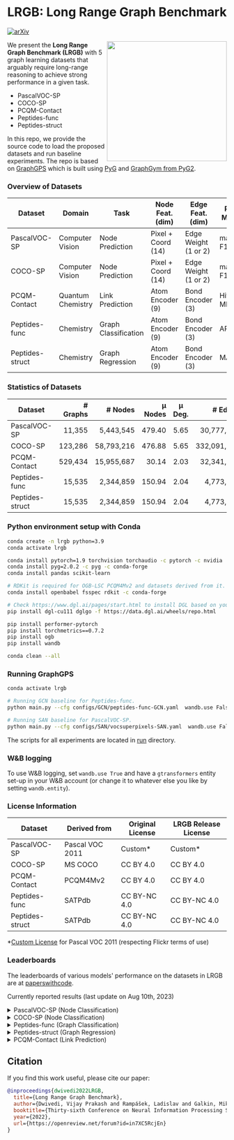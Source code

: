 # LRGB: Long Range Graph Benchmark

[![arXiv](https://img.shields.io/badge/arXiv-2206.08164-b31b1b.svg)](https://arxiv.org/abs/2206.08164)

<img src="https://i.imgur.com/2LKoGbu.png" align="right" width="275"/>

We present the **Long Range Graph Benchmark (LRGB)** with 5 graph learning datasets that arguably require
long-range reasoning to achieve strong performance in a given task. 
- PascalVOC-SP
- COCO-SP
- PCQM-Contact 
- Peptides-func
- Peptides-struct 

In this repo, we provide the source code to load the proposed datasets and run baseline experiments. 
The repo is based on [GraphGPS](https://github.com/rampasek/GraphGPS) which is built using [PyG](https://www.pyg.org/) and [GraphGym from PyG2](https://pytorch-geometric.readthedocs.io/en/2.0.0/notes/graphgym.html).


### Overview of Datasets

|  Dataset | Domain  |  Task | Node Feat. (dim)  | Edge Feat. (dim) | Perf. Metric | 
|---|---|---|---|---|---|
| PascalVOC-SP| Computer Vision | Node Prediction | Pixel + Coord (14) | Edge Weight (1 or 2) | macro F1 |
| COCO-SP | Computer Vision | Node Prediction | Pixel + Coord (14) | Edge Weight (1 or 2) | macro F1 |
| PCQM-Contact | Quantum Chemistry | Link Prediction | Atom Encoder (9) | Bond Encoder (3) | Hits@K, MRR
| Peptides-func | Chemistry | Graph Classification | Atom Encoder (9) | Bond Encoder (3) | AP
| Peptides-struct | Chemistry | Graph Regression | Atom Encoder (9) | Bond Encoder (3) | MAE |


### Statistics of Datasets

|  Dataset | # Graphs  |  # Nodes | μ Nodes  | μ Deg. | # Edges | μ Edges | μ Short. Path | μ Diameter 
|---|---:|---:|---:|:---:|---:|---:|---:|---:|
| PascalVOC-SP| 11,355 | 5,443,545 | 479.40 | 5.65 | 30,777,444 | 2,710.48 | 10.74±0.51 | 27.62±2.13 |
| COCO-SP | 123,286 | 58,793,216 | 476.88 | 5.65 | 332,091,902 | 2,693.67 | 10.66±0.55 | 27.39±2.14 |
| PCQM-Contact | 529,434 | 15,955,687 | 30.14 | 2.03 | 32,341,644 | 61.09 |4.63±0.63 | 9.86±1.79 |
| Peptides-func | 15,535 | 2,344,859 | 150.94 | 2.04 | 4,773,974 | 307.30 | 20.89±9.79 | 56.99±28.72 |
| Peptides-struct | 15,535 | 2,344,859 | 150.94 | 2.04 | 4,773,974 | 307.30 | 20.89±9.79 | 56.99±28.72 |


### Python environment setup with Conda

```bash
conda create -n lrgb python=3.9
conda activate lrgb

conda install pytorch=1.9 torchvision torchaudio -c pytorch -c nvidia
conda install pyg=2.0.2 -c pyg -c conda-forge
conda install pandas scikit-learn

# RDKit is required for OGB-LSC PCQM4Mv2 and datasets derived from it.  
conda install openbabel fsspec rdkit -c conda-forge

# Check https://www.dgl.ai/pages/start.html to install DGL based on your CUDA requirements
pip install dgl-cu111 dglgo -f https://data.dgl.ai/wheels/repo.html

pip install performer-pytorch
pip install torchmetrics==0.7.2
pip install ogb
pip install wandb

conda clean --all
```

### Running GraphGPS
```bash
conda activate lrgb

# Running GCN baseline for Peptides-func.
python main.py --cfg configs/GCN/peptides-func-GCN.yaml  wandb.use False

# Running SAN baseline for PascalVOC-SP.
python main.py --cfg configs/SAN/vocsuperpixels-SAN.yaml  wandb.use False

```

The scripts for all experiments are located in [run](./run) directory.

### W&B logging
To use W&B logging, set `wandb.use True` and have a `gtransformers` entity set-up in your W&B account (or change it to whatever else you like by setting `wandb.entity`). 

<!-- ### Datasets Links

Following is a list of direct URL links of the proposed datasets that are used in the respective files in the [graphgps/loader/dataset](graphgps/loader/dataset) directory. Note that the links below are just for information and there is no need to manually download these source files. The files are automatically downloaded in the corresponding files in the [graphgps/loader/dataset](graphgps/loader/dataset) directory.

1. PascalVOC-SP: [link](https://www.dropbox.com/s/8x722ai272wqwl4/voc_superpixels_edge_wt_region_boundary.zip?dl=0)  
2. COCO-SP: [link](https://www.dropbox.com/s/r6ihg1f4pmyjjy0/coco_superpixels_edge_wt_region_boundary.zip?dl=0)  
3. PCQM-Contact: [link](https://datasets-public-research.s3.us-east-2.amazonaws.com/PCQM4M/pcqm4m-contact.tsv.gz)  
4. Peptides-func: [link](https://www.dropbox.com/s/ol2v01usvaxbsr8/peptide_multi_class_dataset.csv.gz?dl=0)  
5. Peptides-struct: [link](https://www.dropbox.com/s/464u3303eu2u4zp/peptide_structure_dataset.csv.gz?dl=0)   -->

### License Information

|  Dataset | Derived from  |  Original License | LRGB Release License  |
|---|---|---|---|
| PascalVOC-SP| Pascal VOC 2011 | Custom* | Custom* |
| COCO-SP | MS COCO | CC BY 4.0 | CC BY 4.0 |
| PCQM-Contact | PCQM4Mv2 | CC BY 4.0 | CC BY 4.0 |
| Peptides-func | SATPdb | CC BY-NC 4.0 | CC BY-NC 4.0 |
| Peptides-struct | SATPdb | CC BY-NC 4.0 | CC BY-NC 4.0 |


*[Custom License](http://host.robots.ox.ac.uk/pascal/VOC/voc2011/index.html) for Pascal VOC 2011 (respecting Flickr terms of use)

### Leaderboards
The leaderboards of various models' performance on the datasets in LRGB are at [paperswithcode](https://paperswithcode.com/dataset/pascalvoc-sp).

Currently reported results (last update on Aug 10th, 2023)

<details>
  <summary> PascalVOC-SP (Node Classification) </summary>

  | Model | Test F1 (higher is better) | Reference | #params |
  | --- | --- | --- | --- |
  | Exphormer | 0.3975±0.0037 | [Shirzad, Velingker, Venkatachalam, et al, ICML 2023](https://openreview.net/forum?id=3Ge74dgjjU) | 509k |
  | GraphGPS | 0.3748±0.0109 | [Rampášek et al, NeurIPS 2022](https://openreview.net/forum?id=lMMaNf6oxKM) | 510k |
  | Cache-GNN+LapPE | 0.3462±0.0085 | [Ma et al, KDD 2023](https://dl.acm.org/doi/10.1145/3580305.3599260) | 500k | 
  | DRew-GatedGCN+LapPE | 0.3314±0.0024 | [Gutteridge et al, ICML 2023](https://openreview.net/forum?id=WEgjbJ6IDN) | 502k |
  | SAN+LapPE | 0.3230±0.0039 | [Dwivedi et al, NeurIPS 2022](https://arxiv.org/abs/2206.08164) | 531k |
  | SAN+RWSE | 0.3216±0.0027 | [Dwivedi et al, NeurIPS 2022](https://arxiv.org/abs/2206.08164) | 468k |
  | GatedGCN+LapPE+virtual node | 0.3103±0.0068 | [Cai et al, ICML 2023](https://openreview.net/forum?id=1EuHYKFPgA) | 502k |
  | GatedGCN | 0.2873±0.0219 | [Dwivedi et al, NeurIPS 2022](https://arxiv.org/abs/2206.08164) | 502k |
  | GatedGCN+LapPE | 0.2860±0.0085 | [Dwivedi et al, NeurIPS 2022](https://arxiv.org/abs/2206.08164) | 502k |
  | Transformer+LapPE | 0.2694±0.0098 | [Dwivedi et al, NeurIPS 2022](https://arxiv.org/abs/2206.08164) | 501k |
  | GCNII | 0.1698±0.0080 | [Dwivedi et al, NeurIPS 2022](https://arxiv.org/abs/2206.08164) | 492k |
  | GCN | 0.1268±0.0060 | [Dwivedi et al, NeurIPS 2022](https://arxiv.org/abs/2206.08164) | 496k |
  | GINE | 0.1265±0.0076 | [Dwivedi et al, NeurIPS 2022](https://arxiv.org/abs/2206.08164) | 505k |

</details>

<details>
  <summary> COCO-SP (Node Classification) </summary>

  | Model | Test F1 (higher is better) | Reference | #params |
  | --- | --- | --- | --- |
  | Exphormer | 0.3455±0.0009 | [Shirzad, Velingker, Venkatachalam, et al, ICML 2023](https://openreview.net/forum?id=3Ge74dgjjU) | 499k |
  | GraphGPS | 0.3412±0.0044 | [Rampášek et al, NeurIPS 2022](https://openreview.net/forum?id=lMMaNf6oxKM) | 516k |
  | Cache-GNN+LapPE | 0.2793±0.0033 | [Ma et al, KDD 2023](https://dl.acm.org/doi/10.1145/3580305.3599260) | 500k | 
  | GatedGCN | 0.2641±0.0045 | [Dwivedi et al, NeurIPS 2022](https://arxiv.org/abs/2206.08164) | 509k |
  | Transformer+LapPE | 0.2618±0.0031 | [Dwivedi et al, NeurIPS 2022](https://arxiv.org/abs/2206.08164) | 508k |
  | SAN+LapPE | 0.2592±0.0158 | [Dwivedi et al, NeurIPS 2022](https://arxiv.org/abs/2206.08164) | 536k |
  | GatedGCN+LapPE | 0.2574±0.0034 | [Dwivedi et al, NeurIPS 2022](https://arxiv.org/abs/2206.08164) | 509k |
  | SAN+RWSE | 0.2434±0.0156 | [Dwivedi et al, NeurIPS 2022](https://arxiv.org/abs/2206.08164) | 474k |
  | GCNII | 0.1404±0.0011 | [Dwivedi et al, NeurIPS 2022](https://arxiv.org/abs/2206.08164) | 505k |
  | GINE | 0.1339±0.0044 | [Dwivedi et al, NeurIPS 2022](https://arxiv.org/abs/2206.08164) | 515k |
  | GCN | 0.0841±0.0010 | [Dwivedi et al, NeurIPS 2022](https://arxiv.org/abs/2206.08164) | 509k |

</details>

<details>
  <summary> Peptides-func (Graph Classification) </summary>

  | Model | Test AP (higher is better) | Reference | #params |
  | --- | --- | --- | --- |
  | DRew-GCN+LapPE | 0.7150±0.0044 | [Gutteridge et al, ICML 2023](https://openreview.net/forum?id=WEgjbJ6IDN) | 502k |
  | GRIT | 0.6988±0.0082 | [Ma, Lin, et al, ICML 2023](https://openreview.net/forum?id=HjMdlNgybR) | 443k |
  | GraphMLP-Mixer | 0.6970±0.0080 | [He et al, ICML 2023](https://openreview.net/forum?id=l7yTbEWuOQ) | 397k |
  | Graph ViT | 0.6942±0.0075 | [He et al, ICML 2023](https://openreview.net/forum?id=l7yTbEWuOQ) | 692k |
  | MGT+WavePE | 0.6817±0.0064 | [Ngo, Hy, et al, 2023](https://arxiv.org/abs/2302.08647) | 499k |
  | PathNN | 0.6816±0.0026 | [Michel, Nikolentzos et al, ICML 2023](https://openreview.net/forum?id=5Purw053IP) | 510k |
  | GatedGCN+RWSE+virtual node | 0.6685±0.0062 | [Cai et al, ICML 2023](https://openreview.net/forum?id=1EuHYKFPgA) | 506k |
  | Cache-GNN+LapPE | 0.6671±0.0056 | [Ma et al, KDD 2023](https://dl.acm.org/doi/10.1145/3580305.3599260) | 500k | 
  | Graph Diffuser | 0.6651±0.0010 | [Glickman & Yahav, 2023](https://arxiv.org/abs/2303.00613) | 509k |
  | CIN++ | 0.6569±0.0117 | [Giusti et al, 2023](https://arxiv.org/abs/2306.03561) | ~500k |
  | GraphGPS | 0.6535±0.0041 | [Rampášek et al, NeurIPS 2022](https://openreview.net/forum?id=lMMaNf6oxKM) | 504k |
  | Exphormer | 0.6527±0.0043 | [Shirzad, Velingker, Venkatachalam, et al, ICML 2023](https://openreview.net/forum?id=3Ge74dgjjU) | 446k |
  | SAN+RWSE | 0.6439±0.0075 | [Dwivedi et al, NeurIPS 2022](https://arxiv.org/abs/2206.08164) | 500k |
  | SAN+LapPE | 0.6384±0.0121 | [Dwivedi et al, NeurIPS 2022](https://arxiv.org/abs/2206.08164) | 493k |
  | Transformer+LapPE | 0.6326±0.0126 | [Dwivedi et al, NeurIPS 2022](https://arxiv.org/abs/2206.08164) | 488k |
  | GatedGCN+RWSE | 0.6069±0.0035 | [Dwivedi et al, NeurIPS 2022](https://arxiv.org/abs/2206.08164) | 506k |
  | GCN | 0.5930±0.0023 | [Dwivedi et al, NeurIPS 2022](https://arxiv.org/abs/2206.08164) | 508k |
  | GatedGCN | 0.5864±0.0077 | [Dwivedi et al, NeurIPS 2022](https://arxiv.org/abs/2206.08164) | 509k |
  | GCNII | 0.5543±0.0078 | [Dwivedi et al, NeurIPS 2022](https://arxiv.org/abs/2206.08164) | 505k |
  | GINE | 0.5498±0.0079 | [Dwivedi et al, NeurIPS 2022](https://arxiv.org/abs/2206.08164) | 476k |

</details>

<details>
  <summary> Peptides-struct (Graph Regression) </summary>

  | Model | Test MAE (lower is better) | Reference | #params |
  | --- | --- | --- | --- |
  | Cache-GNN+LapPE | 0.2358±0.0013 | [Ma et al, KDD 2023](https://dl.acm.org/doi/10.1145/3580305.3599260) | 500k | 
  | Graph ViT | 0.2449±0.0016 | [He et al, ICML 2023](https://openreview.net/forum?id=l7yTbEWuOQ) | 561k |
  | MGT+WavePE | 0.2453±0.0025 | [Ngo, Hy, et al, 2023](https://arxiv.org/abs/2302.08647) | 499k |
  | GRIT | 0.2460±0.0012 | [Ma, Lin, et al, ICML 2023](https://openreview.net/forum?id=HjMdlNgybR) | 439k |
  | Graph Diffuser | 0.2461±0.0010 | [Glickman & Yahav, 2023](https://arxiv.org/abs/2303.00613) | 509k |
  | Exphormer | 0.2481±0.0007 | [Shirzad, Velingker, Venkatachalam, et al, ICML 2023](https://openreview.net/forum?id=3Ge74dgjjU) | 426k |
  | GCN+virtual node | 0.2488±0.0021 | [Cai et al, ICML 2023](https://openreview.net/forum?id=1EuHYKFPgA) | 508k |
  | Graph MLP-Mixer | 0.2494±0.0007 | [He et al, ICML 2023](https://openreview.net/forum?id=l7yTbEWuOQ) | 397k |
  | GraphGPS | 0.2500±0.0005 | [Rampášek et al, NeurIPS 2022](https://openreview.net/forum?id=lMMaNf6oxKM) | 504k |
  | CIN++ | 0.2523±0.0013 | [Giusti et al, 2023](https://arxiv.org/abs/2306.03561) | ~500k |
  | Transformer+LapPE | 0.2529±0.0016 | [Dwivedi et al, NeurIPS 2022](https://arxiv.org/abs/2206.08164) | 488k |
  | DRew-GCN+LapPE | 0.2536±0.0015 | [Gutteridge et al, ICML 2023](https://openreview.net/forum?id=WEgjbJ6IDN) | 495k |
  | SAN+RWSE | 0.2545±0.0012 | [Dwivedi et al, NeurIPS 2022](https://arxiv.org/abs/2206.08164) | 500k |
  | PathNN | 0.2545±0.0032 | [Michel, Nikolentzos et al, ICML 2023](https://openreview.net/forum?id=5Purw053IP) | 469k |
  | NPQ+GATv2 | 0.2589±0.0031 | [Jain et al, KLR Workshop at ICML, 2023](https://arxiv.org/abs/2307.09660) | NA |
  | SAN+LapPE | 0.2683±0.0043 | [Dwivedi et al, NeurIPS 2022](https://arxiv.org/abs/2206.08164) | 493k |
  | GatedGCN+RWSE | 0.3357±0.0006 | [Dwivedi et al, NeurIPS 2022](https://arxiv.org/abs/2206.08164) | 506k |
  | GatedGCN | 0.3420±0.0013 | [Dwivedi et al, NeurIPS 2022](https://arxiv.org/abs/2206.08164) | 509k |
  | GCNII | 0.3471±0.0010 | [Dwivedi et al, NeurIPS 2022](https://arxiv.org/abs/2206.08164) | 505k |
  | GCN | 0.3496±0.0013 | [Dwivedi et al, NeurIPS 2022](https://arxiv.org/abs/2206.08164) | 508k |
  | GINE | 0.3547±0.0045 | [Dwivedi et al, NeurIPS 2022](https://arxiv.org/abs/2206.08164) | 476k |

</details>

<details>
  <summary> PCQM-Contact (Link Prediction) </summary>

  | Model | Test MRR (higher is better) | Test Hits@1 | Test Hits@3 | Test Hits@10 | Reference | #params |
| --- | --- | --- | --- | --- | --- | --- |
| Exphormer | 0.3637±0.0020 |  |  |  | [Shirzad, Velingker, Venkatachalam, et al, ICML 2023](https://openreview.net/forum?id=3Ge74dgjjU) | 396k |
| Cache-GNN+RWSE | 0.3488±0.0008 | 0.1463±0.0011 | 0.4102±0.0008 | 0.8693±0.0008 | [Ma et al, KDD 2023](https://dl.acm.org/doi/10.1145/3580305.3599260) | 500k | 
| DRew-GCN | 0.3444±0.0017 |  |  |  | [Gutteridge et al, ICML 2023](https://openreview.net/forum?id=WEgjbJ6IDN) | 515k |
| Graph Diffuser | 0.3388±0.0011 | 0.1369±0.0012 | 0.4053±0.0011 | 0.8592±0.0007 | [Glickman & Yahav, 2023](https://arxiv.org/abs/2303.00613) | 521k |
| SAN+LapPE | 0.3350±0.0003 | 0.1355±0.0017 | 0.4004±0.0021 | 0.8478±0.0044 | [Dwivedi et al, NeurIPS 2022](https://arxiv.org/abs/2206.08164) | 499k |
| SAN+RWSE | 0.3341±0.0006 | 0.1312±0.0016 | 0.4030±0.0008 | 0.8550±0.0024 | [Dwivedi et al, NeurIPS 2022](https://arxiv.org/abs/2206.08164) | 509k |
| GraphGPS | 0.3337±0.0006 |  |  |  | [Rampášek et al, NeurIPS 2022](https://openreview.net/forum?id=lMMaNf6oxKM) | 513k |
| GatedGCN+RWSE | 0.3242±0.0008 | 0.1288±0.0013 | 0.3808±0.0006 | 0.8517±0.0005 | [Dwivedi et al, NeurIPS 2022](https://arxiv.org/abs/2206.08164) | 524k |
| GCN | 0.3234±0.0006 | 0.1321±0.0007 | 0.3791±0.0004 | 0.8256±0.0006 | [Dwivedi et al, NeurIPS 2022](https://arxiv.org/abs/2206.08164) | 504k |
| GatedGCN | 0.3218±0.0011 | 0.1279±0.0018 | 0.3783±0.0004 | 0.8433±0.0011 | [Dwivedi et al, NeurIPS 2022](https://arxiv.org/abs/2206.08164) | 527k |
| GINE | 0.3180±0.0027 | 0.1337±0.0013 | 0.3642±0.0043 | 0.8147±0.0062 | [Dwivedi et al, NeurIPS 2022](https://arxiv.org/abs/2206.08164) | 517k |
| Transformer+LapPE | 0.3174±0.0020 | 0.1221±0.0011 | 0.3679±0.0033 | 0.8517±0.0039 | [Dwivedi et al, NeurIPS 2022](https://arxiv.org/abs/2206.08164) | 502k |
| GCNII | 0.3161±0.0004 | 0.1325±0.0009 | 0.3607±0.0003 | 0.8116±0.0009 | [Dwivedi et al, NeurIPS 2022](https://arxiv.org/abs/2206.08164) | 501k |

</details>


## Citation

If you find this work useful, please cite our paper:
```bibtex
@inproceedings{dwivedi2022LRGB,
  title={Long Range Graph Benchmark}, 
  author={Dwivedi, Vijay Prakash and Rampášek, Ladislav and Galkin, Mikhail and Parviz, Ali and Wolf, Guy and Luu, Anh Tuan and Beaini, Dominique},
  booktitle={Thirty-sixth Conference on Neural Information Processing Systems Datasets and Benchmarks Track},
  year={2022},
  url={https://openreview.net/forum?id=in7XC5RcjEn}
}
```
